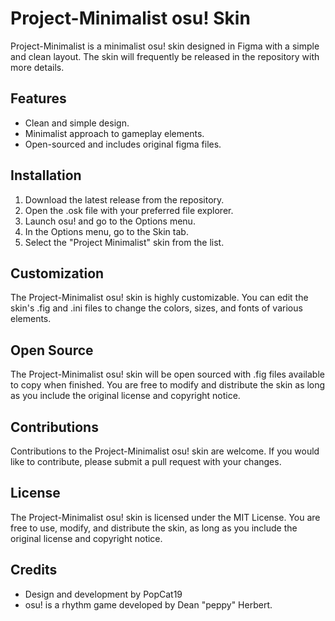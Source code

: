 # Project-Minimalist osu! Skin

Project-Minimalist is a minimalist osu! skin designed in Figma with a simple and clean layout. The skin will frequently be released in the repository with more details.

## Features

- Clean and simple design.
- Minimalist approach to gameplay elements.
- Open-sourced and includes original figma files.

## Installation

1. Download the latest release from the repository.
2. Open the .osk file with your preferred file explorer.
4. Launch osu! and go to the Options menu.
5. In the Options menu, go to the Skin tab.
6. Select the "Project Minimalist" skin from the list.

## Customization

The Project-Minimalist osu! skin is highly customizable. You can edit the skin's .fig and .ini files to change the colors, sizes, and fonts of various elements.

## Open Source

The Project-Minimalist osu! skin will be open sourced with .fig files available to copy when finished. You are free to modify and distribute the skin as long as you include the original license and copyright notice.

## Contributions

Contributions to the Project-Minimalist osu! skin are welcome. If you would like to contribute, please submit a pull request with your changes.

## License

The Project-Minimalist osu! skin is licensed under the MIT License. You are free to use, modify, and distribute the skin, as long as you include the original license and copyright notice. 

## Credits

- Design and development by PopCat19
- osu! is a rhythm game developed by Dean "peppy" Herbert.

